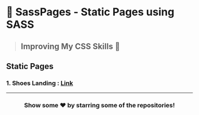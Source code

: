 # 🍨 SassPages - Static Pages using SASS

> ## Improving My CSS Skills 🦩

## Static Pages

### 1. Shoes Landing : [Link](https://iampavangandhi.github.io/SassPages/ShoesLanding/)

---

<div align="center">

<h3>Show some ❤️ by starring some of the repositories!</h3>

</div>
